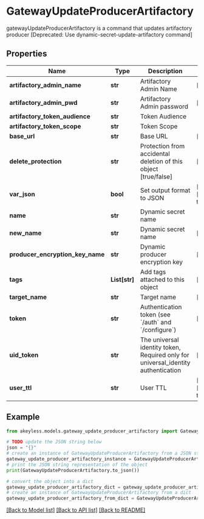 # GatewayUpdateProducerArtifactory

gatewayUpdateProducerArtifactory is a command that updates artifactory producer [Deprecated: Use dynamic-secret-update-artifactory command]

## Properties

Name | Type | Description | Notes
------------ | ------------- | ------------- | -------------
**artifactory_admin_name** | **str** | Artifactory Admin Name | [optional] 
**artifactory_admin_pwd** | **str** | Artifactory Admin password | [optional] 
**artifactory_token_audience** | **str** | Token Audience | 
**artifactory_token_scope** | **str** | Token Scope | 
**base_url** | **str** | Base URL | [optional] 
**delete_protection** | **str** | Protection from accidental deletion of this object [true/false] | [optional] 
**var_json** | **bool** | Set output format to JSON | [optional] [default to False]
**name** | **str** | Dynamic secret name | 
**new_name** | **str** | Dynamic secret name | [optional] 
**producer_encryption_key_name** | **str** | Dynamic producer encryption key | [optional] 
**tags** | **List[str]** | Add tags attached to this object | [optional] 
**target_name** | **str** | Target name | [optional] 
**token** | **str** | Authentication token (see &#x60;/auth&#x60; and &#x60;/configure&#x60;) | [optional] 
**uid_token** | **str** | The universal identity token, Required only for universal_identity authentication | [optional] 
**user_ttl** | **str** | User TTL | [optional] [default to '60m']

## Example

```python
from akeyless.models.gateway_update_producer_artifactory import GatewayUpdateProducerArtifactory

# TODO update the JSON string below
json = "{}"
# create an instance of GatewayUpdateProducerArtifactory from a JSON string
gateway_update_producer_artifactory_instance = GatewayUpdateProducerArtifactory.from_json(json)
# print the JSON string representation of the object
print(GatewayUpdateProducerArtifactory.to_json())

# convert the object into a dict
gateway_update_producer_artifactory_dict = gateway_update_producer_artifactory_instance.to_dict()
# create an instance of GatewayUpdateProducerArtifactory from a dict
gateway_update_producer_artifactory_from_dict = GatewayUpdateProducerArtifactory.from_dict(gateway_update_producer_artifactory_dict)
```
[[Back to Model list]](../README.md#documentation-for-models) [[Back to API list]](../README.md#documentation-for-api-endpoints) [[Back to README]](../README.md)


